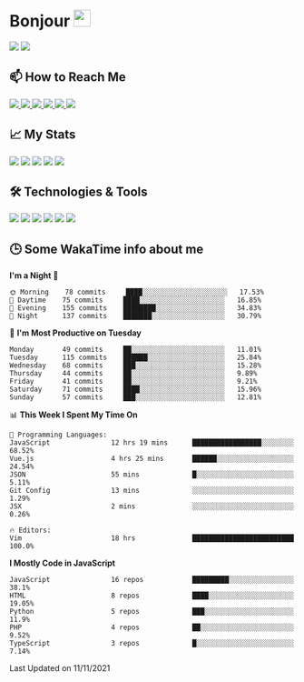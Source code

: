 # Bonjour <img src="https://raw.githubusercontent.com/MartinHeinz/MartinHeinz/master/wave.gif" width="30px">

<!--
Here are some ideas to get you started:

- 🔭 I’m currently working on ...
- 🌱 I’m currently learning ...
- 👯 I’m looking to collaborate on ...
- 🤔 I’m looking for help with ...
- 💬 Ask me about ...
- 📫 How to reach me: ...
- 😄 Pronouns: ...
- ⚡ Fun fact: ...
-->

<p>
  <img src="https://github-readme-stats.vercel.app/api?username=ravehunter05&count_private=true&show_icons=true&theme=graywhite&line_height=30&hide_border=true">
  <img src="https://github-readme-stats.vercel.app/api/top-langs/?username=ravehunter05&hide=html,css&theme=graywhite&hide_border=true">
</p>

## 📫 How to Reach Me

<p>
 <a href="https://RaveHunter05.github.io">
  <img src="https://img.shields.io/badge/ravehunter05-%23206A5D.svg?&style=for-the-badge&logo=jquery&logoColor=white" />
 </a>

 <a href="https://www.linkedin.com/in/paul-sotelo-rocha-68733687/">
  <img src="https://img.shields.io/badge/connect-%230077B5.svg?&style=for-the-badge&logo=linkedin&logoColor=white" />
 </a>

 <a href="https://join.skype.com/invite/viy3VgZfhRKv">
  <img src="https://img.shields.io/badge/chat-%2300AFF0.svg?&style=for-the-badge&logo=skype&logoColor=white" />
 </a>

 <a href="mailto:paulsotelo97@gmail.com">
  <img src="https://img.shields.io/badge/email-%23C14438.svg?&style=for-the-badge&logo=Gmail&logoColor=white" />
 </a>

 <a href="https://wa.me/50577312543">
  <img src="https://img.shields.io/badge/Whatsapp-%2300BFA5.svg?&style=for-the-badge&logo=Whatsapp&logoColor=white" />
 </a>
  
   <a href="https://telegram.me/RaveHunter05">
  <img src="https://img.shields.io/badge/Telegram-%23206A5D.svg?&style=for-the-badge&logo=Telegram&logoColor=white" />
 </a>
</p>

## 📈 My Stats

<p>
    <img src="https://badges.pufler.dev/visits/ravehunter05/ravehunter05?style=flat-square&color=green&logo=github">
    <img src="https://badges.pufler.dev/years/ravehunter05?style=flat-square&color=green&logo=github">
    <img src="https://badges.pufler.dev/repos/ravehunter05?style=flat-square&color=green&logo=github">
    <img src="https://badges.pufler.dev/gists/ravehunter05?style=flat-square&color=green&logo=github">
    <img src="https://badges.pufler.dev/commits/monthly/ravehunter05?style=flat-square&color=green&logo=github">
</p>

## 🛠️ Technologies & Tools

<p>

![](https://img.shields.io/badge/OS-Linux-informational?style=flat&logo=linux&logoColor=white&color=2bbc8a)
![](https://img.shields.io/badge/Code-Python-informational?style=flat&logo=python&logoColor=white&color=2bbc8a)
![](https://img.shields.io/badge/Code-JavaScript-informational?style=flat&logo=javascript&VdlogoColor=white&color=2bbc8a)
![](https://img.shields.io/badge/Code-React-informational?style=flat&logo=react&VdlogoColor=white&color=2bbc8a)
![](https://img.shields.io/badge/Code-Node.js-informational?style=flat&logo=node.js&VdlogoColor=white&color=2bbc8a)
![](https://img.shields.io/badge/Tools-Docker-informational?style=flat&logo=docker&VdlogoColor=white&color=2bbc8a)

</p>

## 🕒 Some WakaTime info about me

<!--START_SECTION:waka-->
**I'm a Night 🦉** 

```text
🌞 Morning    78 commits     ████░░░░░░░░░░░░░░░░░░░░░   17.53% 
🌆 Daytime    75 commits     ████░░░░░░░░░░░░░░░░░░░░░   16.85% 
🌃 Evening    155 commits    ████████░░░░░░░░░░░░░░░░░   34.83% 
🌙 Night      137 commits    ███████░░░░░░░░░░░░░░░░░░   30.79%

```
📅 **I'm Most Productive on Tuesday** 

```text
Monday       49 commits     ██░░░░░░░░░░░░░░░░░░░░░░░   11.01% 
Tuesday      115 commits    ██████░░░░░░░░░░░░░░░░░░░   25.84% 
Wednesday    68 commits     ███░░░░░░░░░░░░░░░░░░░░░░   15.28% 
Thursday     44 commits     ██░░░░░░░░░░░░░░░░░░░░░░░   9.89% 
Friday       41 commits     ██░░░░░░░░░░░░░░░░░░░░░░░   9.21% 
Saturday     71 commits     ████░░░░░░░░░░░░░░░░░░░░░   15.96% 
Sunday       57 commits     ███░░░░░░░░░░░░░░░░░░░░░░   12.81%

```


📊 **This Week I Spent My Time On** 

```text
💬 Programming Languages: 
JavaScript               12 hrs 19 mins      █████████████████░░░░░░░░   68.52% 
Vue.js                   4 hrs 25 mins       ██████░░░░░░░░░░░░░░░░░░░   24.54% 
JSON                     55 mins             █░░░░░░░░░░░░░░░░░░░░░░░░   5.11% 
Git Config               13 mins             ░░░░░░░░░░░░░░░░░░░░░░░░░   1.29% 
JSX                      2 mins              ░░░░░░░░░░░░░░░░░░░░░░░░░   0.26%

🔥 Editors: 
Vim                      18 hrs              █████████████████████████   100.0%

```

**I Mostly Code in JavaScript** 

```text
JavaScript               16 repos            █████████░░░░░░░░░░░░░░░░   38.1% 
HTML                     8 repos             ████░░░░░░░░░░░░░░░░░░░░░   19.05% 
Python                   5 repos             ███░░░░░░░░░░░░░░░░░░░░░░   11.9% 
PHP                      4 repos             ██░░░░░░░░░░░░░░░░░░░░░░░   9.52% 
TypeScript               3 repos             █░░░░░░░░░░░░░░░░░░░░░░░░   7.14%

```



 Last Updated on 11/11/2021
<!--END_SECTION:waka-->
